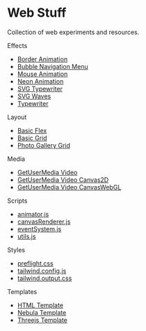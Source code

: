 # Web Stuff

Collection of web experiments and resources.

Effects
* [Border Animation](https://adcimon.github.io/web-stuff/effects/border-animation)
* [Bubble Navigation Menu](https://adcimon.github.io/web-stuff/effects/bubble-navigation-menu)
* [Mouse Animation](https://adcimon.github.io/web-stuff/effects/mouse-animation)
* [Neon Animation](https://adcimon.github.io/web-stuff/effects/neon-animation)
* [SVG Typewriter](https://adcimon.github.io/web-stuff/effects/svg-typewriter)
* [SVG Waves](https://adcimon.github.io/web-stuff/effects/svg-waves)
* [Typewriter](https://adcimon.github.io/web-stuff/effects/typewriter)

Layout
* [Basic Flex](https://adcimon.github.io/web-stuff/layout/basic-flex)
* [Basic Grid](https://adcimon.github.io/web-stuff/layout/basic-grid)
* [Photo Gallery Grid](https://adcimon.github.io/web-stuff/layout/photo-gallery-grid)

Media
* [GetUserMedia Video](https://adcimon.github.io/web-stuff/media/getusermedia-video)
* [GetUserMedia Video Canvas2D](https://adcimon.github.io/web-stuff/media/getusermedia-video-canvas2d)
* [GetUserMedia Video CanvasWebGL](https://adcimon.github.io/web-stuff/media/getusermedia-video-canvaswebgl)

Scripts
* [animator.js](https://github.com/adcimon/web-stuff/blob/master/scripts/animator.js)
* [canvasRenderer.js](https://github.com/adcimon/web-stuff/blob/master/scripts/canvasRenderer.js)
* [eventSystem.js](https://github.com/adcimon/web-stuff/blob/master/scripts/eventSystem.js)
* [utils.js](https://github.com/adcimon/web-stuff/blob/master/scripts/utils.js)

Styles
* [preflight.css](https://github.com/adcimon/web-stuff/blob/master/styles/preflight.css)
* [tailwind.config.js](https://github.com/adcimon/web-stuff/blob/master/styles/tailwind.config.js)
* [tailwind.output.css](https://github.com/adcimon/web-stuff/blob/master/styles/tailwind.output.css)

Templates
* [HTML Template](https://adcimon.github.io/web-stuff/templates/html-template)
* [Nebula Template](https://adcimon.github.io/web-stuff/templates/nebula-template)
* [Threejs Template](https://adcimon.github.io/web-stuff/templates/threejs-template)
